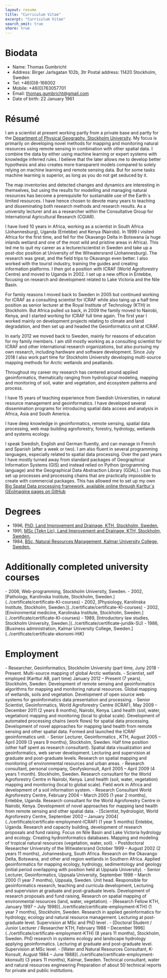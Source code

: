 ```yaml
---
layout: resume
title: "Curriculum Vitae"
excerpt: "Curriculum Vitae"
search_omit: true
share: true
---
```


<h1 class='foot-description'>Biodata</h1>

- Name: Thomas Gumbricht
- Address: Birger Jarlsgatan 102b, 3tr Postal address: 11420 Stockholm, Sweden
- Tel: +46(0)8-166002
- Mobile: +46(0)763057701
- Email: thomas.gumbricht@gmail.com
- Date of birth: 22 January 1961

<h1 class='foot-description'>Résumé</h1>

I am a scientist at present working partly from a private base and partly for the [Department of Physical Geography, Stockholm University](https://www.natgeo.su.se/english/). My focus is primarily on developing novel methods for mapping and monitoring natural resources using remote sensing in combination with other spatial data. I combine the data by either using machine learning or expert systems with knowledge inferred rules. I believe that the later allows me to develop better hypothesis and also creates more transparent models compared to solely relying on machine learning and remote sensing data. But for some tasks machine learning is superior, as long as you do not get seduced by it.

The map inventories and detected changes and dynamics are interesting in themselves, but using the results for modelling and managing natural resources has become a prerequisite for sustainable use of the Earth´s limited resources. I have hence chosen to devote many years to teaching and disseminating both research methods and research results. As a university lecturer and as a researcher within the Consultative Group for International Agricultural Research (CGIAR).

I have lived 10 years in Africa, working as a scientist in South Africa (Johannesburg), Uganda (Entebbe) and Kenya (Nairobi). In 1999 I visited Africa for the first time, and fell for the Okavango Delta in Botswana (a huge inlands wetland and one of the most wild and pristine areas in Africa). This led me to quit my career as a lecturer/scientist in Sweden and take up a post-doc position at University of the Witwatersrand (Johannesburg). The research was great, and the field trips to Okavango even better. I also worked with the tourist industry, training the guides and creating information platforms. I then got a position with ICRAF (World Agroforestry Centre) and moved to Uganda in 2002. I set up a new office in Entebbe, focusing on research and development related to Lake Victoria and the Nile Basin.

For famiiy reasons I moved back to Sweden in 2005 but continued working for ICRAF as a consulting scientist for ICRAF while also taing up a half time position as senior lecturer at the Royal Institute of Technology (KTH) in Stockholm. But Africa pulled us back, in 2009 the family moved to Nairobi, Kenya, and I started working for ICRAF full time again. The first year I worked mainly on development projects relating to climate and land degradation, and then set up and headed the Geoinformatics unit at ICRAF.

In early 2012 we moved back to Sweden, mainly for reasons of education for my family members. I am still mostly working as a consulting scientist for ICRAF and other international research organizations, but also pursuing my own research, including hardware and software development. Since July 2018 I also work part time for Stockholm University developing multi-source mapping methods for Arctic wetlands and peatlands.

Throughout my career my research has centered around applied geoinformatics, thematically ranging from hydrological modeling, mapping and monitoring of soil, water and vegetation, and ecosystem patterns and process.

I have 15 years of teaching experience from Swedish Universities, in natural resource management and geoinformatics. I have developed several dissemination programs for introducing spatial data access and analysis in Africa, Asia and South America.

I have deep knowledge in geoinformatics, remote sensing, spatial data processing, web map building agroforestry, forestry, hydrology, wetlands and systems ecology.

I speak Swedish, English and German fluently, and can manage in French and Spanish (after a week or two). I am also fluent in several programming languages, especially related to spatial data processing. Over the past years I have mostly turned away from standard packages of Geographical Information Systems (GIS) and instead relied on Python (programming language) and the Geographical Data Abstraction Library (GDAL). I can thus set up processes and processing chains that are practically impossible to create with commercial packages. This has allowed me to set up my own [Big Spatal Data processing framework, available online through Karttur´s GEoImagine pages on GitHub](https://karttur.github.io/geoimagine/)

<h1 class='foot-description'>Degrees</h1>

- 1996, [PhD, Land Improvement and Drainage, KTH, Stockholm, Sweden.](../certificate/certificate-phd/)
- 1991, [MSc (Tekn Lic), Land Improvement and Drainage, KTH, Stockholm, Sweden.](../certificate/certificate-teknlic/)
- 1984, [BSc, Natural Resources Management, Kalmar University College, Sweden.](../certificate/certificate-BSc-HiK/)

<h1 class='foot-description'>Additionally completed university courses</h1>
- 2006, Web-programming, Stockholm University, Sweden.
- 2002, [Pathology, Karolinska Institute, Stockholm, Sweden.](../certificate/certificate-KI-courses)
- 2002, [Physiology, Karolinska Institute, Stockholm, Sweden.](../certificate/certificate-KI-courses)
- 2002, [Environmental medicine, Karolinska Institute, Stockholm, Sweden.](../certificate/certificate-KI-courses)
- 1989, [Introductory law studies, Stockholm University, Sweden.](../certificate/certificate-juridik-SU)
- 1986, [Business administration, Kalmar University College, Sweden.](../certificate/certificate-ekonomi-HiK)


<h1 class='foot-description'>Employment</h1>
- Researcher, Geoinformatics, Stockholm University (part time, Juny 2018 - Present. Multi-source mapping of global Arctic wetlands.
- Scientist, self employed (Karttur AB, part time) January 2012 – Present (7 years), Stockholm, Sweden. Development of remote sensing and geoinformatics algorithms for mapping and monitoring natural resources. Global mapping of wetlands, soils and vegetation. Development of open source web systems for geoinformatics data presentation and processing.
- Senior Scientist, Geoinformatics, World Agroforestry Centre (ICRAF), May 2009 – December 2011 (2 years 8 months), Nairobi, Kenya. Land health (soil, water, vegetation) mapping and monitoring (local to global scale). Development of automated processing chains (work flows) for spatial data processing. Development of novel approaches for mapping land health from remote sensing and other spatial data. Formed and launched the ICRAF geoinformatics unit.
- Senior Lecturer, Geoinformatics , KTH, August 2005 – April 2009 (3 years 9 months), Stockholm, Sweden. Half time position (other half spent as research consultant). Spatial data visualization and geoinformatics, web server development. Lecturing and supervision at graduate and post-graduate levels. Research on spatial mapping and monitoring of environmental resources and urban areas.
- Research consultant, personal company, Geofyskonsult, April 2005 – April 2009 (4 years 1 month). Stockholm, Sweden. Research consultant for the World Agroforestry Centre in Nairobi, Kenya. Land health (soil, water, vegetation) mapping and monitoring (local to global scale). Field work in Africa and development of a soil information system.
-  Research Consultant World Agroforestry Centre, February 2004 – March 2005 (1 year 2 months), Entebbe, Uganda. Research consultant for the World Agroforestry Centre in Nairobi, Kenya. Development of novel approaches for mapping land health from remote sensing and other spatial data.
- [Scientist, hydrologist, World Agroforestry Centre, September 2002 – January 2004](../certificate/certificate-employment-ICRAF) (1 year 5 months) Entebbe, Uganda. Research and capacity building, development of research proposals and fund raising. Focus on Nile Basin and Lake Victoria hydrology and ecology.   Creating hydroinformatics databases. Mapping and modeling of tropical natural resources (vegetation, water, soil).
- Postdoctoral Researcher University of the Witwatersrand October 1999 – August 2002 (2 years 11 months), Johannesburg, South Africa. Research on the Okavango Delta, Botswana, and other arid region wetlands in Southern Africa. Applied geoinformatics for mapping ecology, hydrology, sedimentology and geology (initial period overlapping with position held at Uppsala University).
- Senior Lecturer, Geoinformatics, Uppsala University, September 1998 – March 2000 (1 year 7 months), Uppsala, Sweden. Unit head. Responsible for geoinformatics research, teaching and curricula development, Lecturing and supervision at graduate and post-graduate levels. Development of research proposals and fund raising, Research on spatial mapping of environmental resources (land, water, vegetation).
-  [Research Fellow KTH, January 1997 – July 1998](../certificate/certificate-employment-KTH) (1 year 7 months), Stockholm, Sweden. Research in applied geoinformatics for hydrology, ecology and natural resource management. Lecturing at post-graduate level. Supervision at MSc and PhD level .
- [Doctoral Student / Junior Lecturer / Researcher KTH, February 1988 – December 1996](../certificate/certificate-employment-KTH) (8 years 11 months), Stockholm, Sweden. PhD research in systems ecology and landscape hydrology applying geoinformatics. Lecturing at graduate and post-graduate level. Supervision at MSc level.
- [Water and Natural Resources Consultant, K-Konsult, August 1984 – June 1988](../certificate/certificate-employment-kkonsult) (3 years 11 months), Kalmar, Sweden. Technical consultant, water and natural resources engineering  Preparation of about 50 technical reports for private and public institutions.
